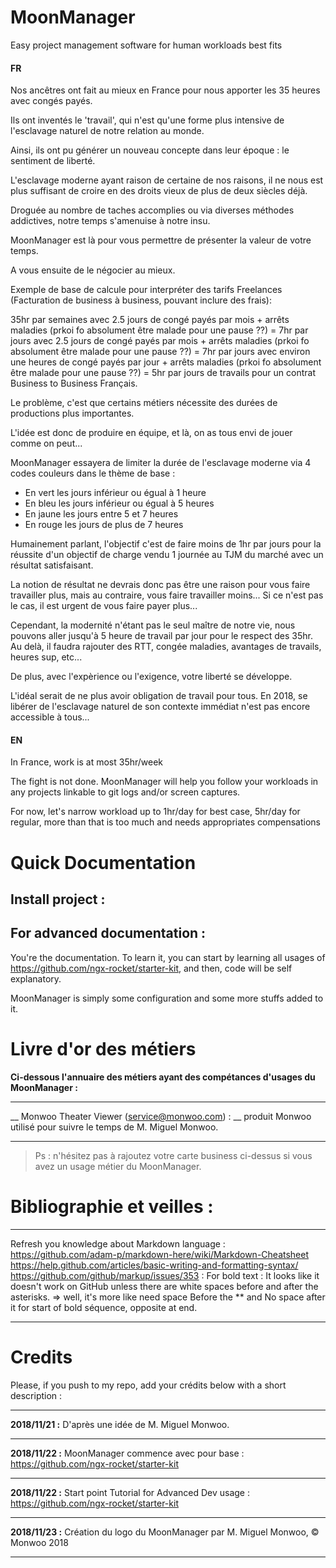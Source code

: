 # MoonManager
Easy project management software for human workloads best fits

#### FR
Nos ancêtres ont fait au mieux en France pour nous apporter les 35 heures avec congés payés.

Ils ont inventés le 'travail', qui n'est qu'une forme plus intensive de l'esclavage naturel de notre relation au monde.

Ainsi, ils ont pu générer un nouveau concepte dans leur époque : le sentiment de liberté.

L'esclavage moderne ayant raison de certaine de nos raisons, il ne nous est plus suffisant de croire en des droits vieux de plus de deux siècles déjà.

Droguée au nombre de taches accomplies ou via diverses méthodes addictives, notre temps s'amenuise à notre insu.

MoonManager est là pour vous permettre de présenter la valeur de votre temps.

A vous ensuite de le négocier au mieux.

Exemple de base de calcule pour interpréter des tarifs Freelances (Facturation de business à business, pouvant inclure des frais):

35hr par semaines avec 2.5 jours de congé payés par mois + arrêts maladies (prkoi fo absolument être malade pour une pause ??)
= 7hr par jours avec 2.5 jours de congé payés par mois + arrêts maladies (prkoi fo absolument être malade pour une pause ??)
= 7hr par jours avec environ une heures de congé payés par jour + arrêts maladies (prkoi fo absolument être malade pour une pause ??)
= 5hr par jours de travails pour un contrat Business to Business Français.

Le problème, c'est que certains métiers nécessite des durées de productions plus importantes.

L'idée est donc de produire en équipe, et là, on as tous envi de jouer comme on peut...

MoonManager essayera de limiter la durée de l'esclavage moderne via 4 codes couleurs dans le thème de base :
- En vert les jours inférieur ou égual à 1 heure
- En bleu les jours inférieur ou égual à 5 heures
- En jaune les jours entre 5 et 7 heures
- En rouge les jours de plus de 7 heures


Humainement parlant, l'objectif c'est de faire moins de 1hr par jours pour la réussite d'un objectif de charge vendu 1 journée au TJM du marché avec un résultat satisfaisant.

La notion de résultat ne devrais donc pas être une raison pour vous faire travailler plus, mais au contraire, vous faire travailler moins... Si ce n'est pas le cas, il est urgent de vous faire payer plus... 

Cependant, la modernité n'étant pas le seul maître de notre vie, nous pouvons aller jusqu'à 5 heure de travail par jour pour le respect des 35hr. Au delà, il faudra rajouter des RTT, congée maladies, avantages de travails, heures sup, etc...

De plus, avec l'expèrience ou l'exigence, votre liberté se développe.

L'idéal serait de ne plus avoir obligation de travail pour tous.
En 2018, se libérer de l'esclavage naturel de son contexte immédiat n'est pas encore accessible à tous...


#### EN
In France, work is at most 35hr/week

The fight is not done. MoonManager will help you follow your workloads in any projects linkable to git logs and/or screen captures.

For now, let's narrow workload up to 1hr/day for best case, 5hr/day for regular, more than that is too much and needs appropriates compensations

# Quick Documentation

## Install project :


## For advanced documentation :
You're the documentation. To learn it, you can start by learning all usages of https://github.com/ngx-rocket/starter-kit, and then, code will be self explanatory.

MoonManager is simply some configuration and some more stuffs added to it.

# Livre d'or des métiers

 **Ci-dessous l'annuaire des métiers ayant des compétances d'usages du MoonManager :** 
___
__ Monwoo Theater Viewer (service@monwoo.com) : __ produit Monwoo utilisé pour suivre le temps de M. Miguel Monwoo.


___
> Ps : n'hésitez pas à rajoutez votre carte business ci-dessus si vous avez un usage métier du MoonManager.

# Bibliographie et veilles :
___
Refresh you knowledge about Markdown language :
https://github.com/adam-p/markdown-here/wiki/Markdown-Cheatsheet
https://help.github.com/articles/basic-writing-and-formatting-syntax/
https://github.com/github/markup/issues/353 :
For bold text : It looks like it doesn't work on GitHub unless there are white spaces before and after the asterisks.
=> well, it's more like need space Before the ** and No space after it for start of bold séquence, opposite at end.
___

# Credits
Please, if you push to my repo, add your crédits below with a short description :

___
 **2018/11/21 :** D'après une idée de M. Miguel Monwoo.
___
 **2018/11/22 :** MoonManager commence avec pour base : https://github.com/ngx-rocket/starter-kit
___
 **2018/11/22 :** Start point Tutorial for Advanced Dev usage : https://github.com/ngx-rocket/starter-kit
___
 **2018/11/23 :** Création du logo du MoonManager par M. Miguel Monwoo, © Monwoo 2018
___


